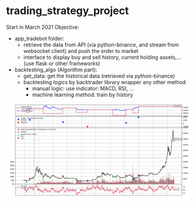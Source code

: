 # trading_strategy_project

Start in March 2021
Objective:
- app_tradebot folder:
   - retrieve the data from API (via python-binance, and stream from websocket client) and push the order to market
   - interface to display buy and sell history, current holding assets,... (use flask or other frameworks)
- backtesting_algo (Algorithm part):
  - get_data: get the historical data (retrieved via python-binance)
  - backtesting logics by backtrader library wrapper any other method
    - manual logic: use indicator: MACD, RSI, ...
    - machine learning method: train by history

![example_figure](https://github.com/chawitzoon/trading_strategy_project/blob/main/backtesting_algo/20220301_MSI.png?raw=true)
